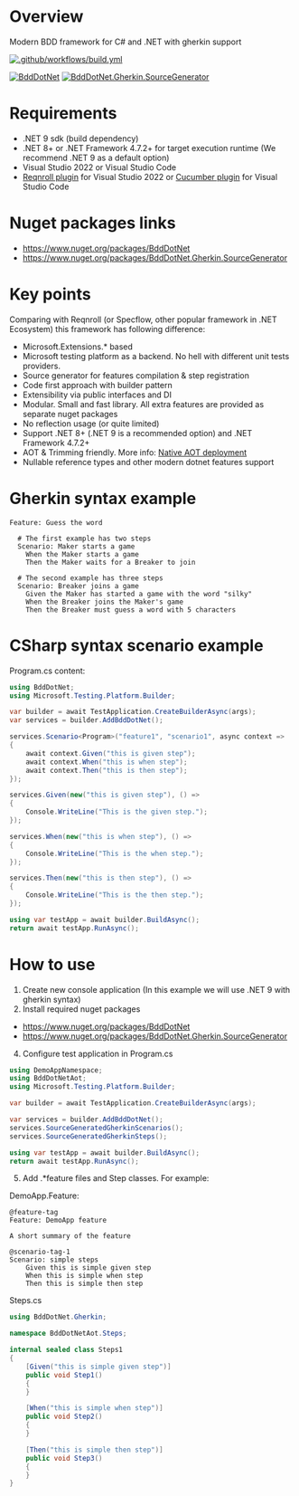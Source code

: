 # Overview

Modern BDD framework for C# and .NET with gherkin support

[![.github/workflows/build.yml](https://github.com/Romfos/BddDotNet/actions/workflows/build.yml/badge.svg?branch=main)](https://github.com/Romfos/BddDotNet/actions/workflows/build.yml)

[![BddDotNet](https://img.shields.io/nuget/v/BddDotNet?label=BddDotNet)](https://www.nuget.org/packages/BddDotNet)
[![BddDotNet.Gherkin.SourceGenerator](https://img.shields.io/nuget/v/BddDotNet.Gherkin.SourceGenerator?label=BddDotNet.Gherkin.SourceGenerator)](https://www.nuget.org/packages/BddDotNet.Gherkin.SourceGenerator)

# Requirements
- .NET 9 sdk (build dependency)
- .NET 8+ or .NET Framework 4.7.2+ for target execution runtime (We recommend .NET 9 as a default option)
- Visual Studio 2022 or Visual Studio Code
- [Reqnroll plugin](https://marketplace.visualstudio.com/items?itemName=Reqnroll.ReqnrollForVisualStudio2022) for Visual Studio 2022 or [Cucumber plugin](https://marketplace.visualstudio.com/items?itemName=CucumberOpen.cucumber-official) for Visual Studio Code

# Nuget packages links  
- https://www.nuget.org/packages/BddDotNet
- https://www.nuget.org/packages/BddDotNet.Gherkin.SourceGenerator

# Key points

Comparing with Reqnroll (or Specflow, other popular framework in .NET Ecosystem) this framework has following difference:
-	Microsoft.Extensions.* based
-	Microsoft testing platform as a backend. No hell with different unit tests providers.
-	Source generator for features compilation & step registration
-	Code first approach with builder pattern
-	Extensibility via public interfaces and DI
- Modular. Small and fast library. All extra features are provided as separate nuget packages
-	No reflection usage (or quite limited)
-	Support .NET 8+ (.NET 9 is a recommended option) and .NET Framework 4.7.2+ 
-	AOT & Trimming friendly. More info: [Native AOT deployment](https://learn.microsoft.com/en-us/dotnet/core/deploying/native-aot/)
-	Nullable reference types and other modern dotnet features support

# Gherkin syntax example
```gherkin
Feature: Guess the word

  # The first example has two steps
  Scenario: Maker starts a game
    When the Maker starts a game
    Then the Maker waits for a Breaker to join

  # The second example has three steps
  Scenario: Breaker joins a game
    Given the Maker has started a game with the word "silky"
    When the Breaker joins the Maker's game
    Then the Breaker must guess a word with 5 characters
```

# CSharp syntax scenario example

Program.cs content:
```csharp
using BddDotNet;
using Microsoft.Testing.Platform.Builder;

var builder = await TestApplication.CreateBuilderAsync(args);
var services = builder.AddBddDotNet();

services.Scenario<Program>("feature1", "scenario1", async context =>
{
    await context.Given("this is given step");
    await context.When("this is when step");
    await context.Then("this is then step");
});

services.Given(new("this is given step"), () =>
{
    Console.WriteLine("This is the given step.");
});

services.When(new("this is when step"), () =>
{
    Console.WriteLine("This is the when step.");
});

services.Then(new("this is then step"), () =>
{
    Console.WriteLine("This is the then step.");
});

using var testApp = await builder.BuildAsync();
return await testApp.RunAsync();

```
# How to use
1) Create new console application (In this example we will use .NET 9  with gherkin syntax)
2) Install required nuget packages
- https://www.nuget.org/packages/BddDotNet
- https://www.nuget.org/packages/BddDotNet.Gherkin.SourceGenerator
4) Configure test application in Program.cs
```csharp
using DemoAppNamespace;
using BddDotNetAot;
using Microsoft.Testing.Platform.Builder;

var builder = await TestApplication.CreateBuilderAsync(args);

var services = builder.AddBddDotNet();
services.SourceGeneratedGherkinScenarios();
services.SourceGeneratedGherkinSteps();

using var testApp = await builder.BuildAsync();
return await testApp.RunAsync();
```
5) Add .*feature files and Step classes. For example:

DemoApp.Feature:
```gherkin
@feature-tag
Feature: DemoApp feature

A short summary of the feature

@scenario-tag-1
Scenario: simple steps
    Given this is simple given step
    When this is simple when step
    Then this is simple then step
```
Steps.cs
```csharp
using BddDotNet.Gherkin;

namespace BddDotNetAot.Steps;

internal sealed class Steps1
{
    [Given("this is simple given step")]
    public void Step1()
    {
    }

    [When("this is simple when step")]
    public void Step2()
    {
    }

    [Then("this is simple then step")]
    public void Step3()
    {
    }
}
```


  
